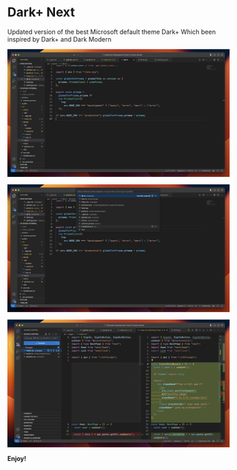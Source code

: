 # Dark+ Next

Updated version of the best Microsoft default theme Dark+
Which been inspired by Dark+ and Dark Modern

![VSCode with new Dark+ Next theme](images/screen1.png)

![VSCode with new Dark+ Next theme](images/screen2.png)

![VSCode with new Dark+ Next theme](images/screen3.png)

**Enjoy!**

